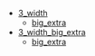 * [3_width](3_width)
  * [big_extra](3_width/big_extra)
* [3_width_big_extra](3_width_big_extra)
  * [big_extra](3_width_big_extra/big_extra)
